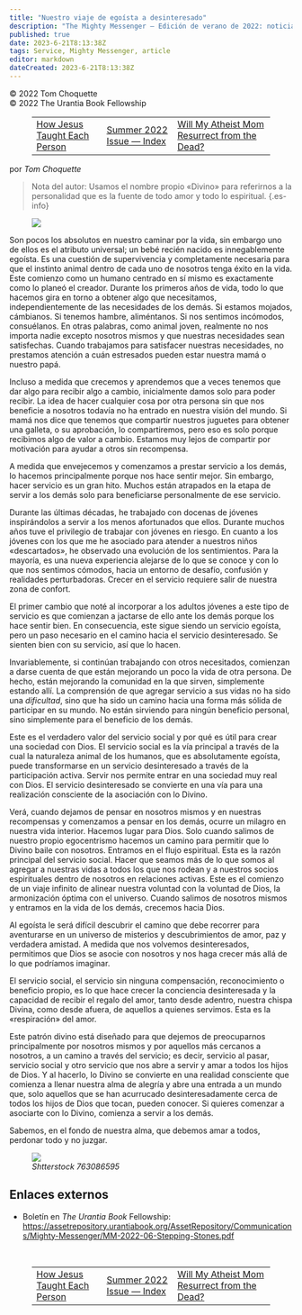 ```yaml
---
title: "Nuestro viaje de egoísta a desinteresado"
description: "The Mighty Messenger — Edición de verano de 2022: noticias y opiniones para los lectores de El Libro de Urantia"
published: true
date: 2023-6-21T8:13:38Z
tags: Service, Mighty Messenger, article
editor: markdown
dateCreated: 2023-6-21T8:13:38Z
---
```


<p class="v-card v-sheet theme--light grey lighten-3 px-2">© 2022 Tom Choquette<br>© 2022 The Urantia Book Fellowship</p>
<figure class="table chapter-navigator">
  <table>
    <tbody>
      <tr>
        <td>
        <a href="/es/article/Bill_Cooper/How_Jesus_Taught_Each_Person">
          <span class="mdi mdi-arrow-left-drop-circle"></span><span class="pl-2">How Jesus Taught Each Person</span>
        </a>
        </td>
        <td>
        <a href="/es/index/articles_mighty_messenger#summer-2022-issue">
          <span class="mdi mdi-book-open-variant"></span><span class="pl-2">Summer 2022 Issue — Index</span>
        </a>
        </td>
        <td>
        <a href="/es/article/Cristina_Seaborn/Will_My_Atheist_Mom_Resurrect_from_the_Dead">
          <span class="pr-2">Will My Atheist Mom Resurrect from the Dead?</span><span class="mdi mdi-arrow-right-drop-circle"></span>
        </a>
        </td>
      </tr>
    </tbody>
  </table>
</figure>

por _Tom Choquette_

> Nota del autor: Usamos el nombre propio «Divino» para referirnos a la personalidad que es la fuente de todo amor y todo lo espiritual.
{.es-info}

<figure id="Figure_1" class="image urantiapedia estilo-imagen-alinear-izquierda">
<img src="/image/article/The_Mighty_Messenger/2022_Summer/014.jpg">
</figure>

Son pocos los absolutos en nuestro caminar por la vida, sin embargo uno de ellos es el atributo universal; un bebé recién nacido es innegablemente egoísta. Es una cuestión de supervivencia y completamente necesaria para que el instinto animal dentro de cada uno de nosotros tenga éxito en la vida. Este comienzo como un humano centrado en sí mismo es exactamente como lo planeó el creador. Durante los primeros años de vida, todo lo que hacemos gira en torno a obtener algo que necesitamos, independientemente de las necesidades de los demás. Si estamos mojados, cámbianos. Si tenemos hambre, aliméntanos. Si nos sentimos incómodos, consuélanos. En otras palabras, como animal joven, realmente no nos importa nadie excepto nosotros mismos y que nuestras necesidades sean satisfechas. Cuando trabajamos para satisfacer nuestras necesidades, no prestamos atención a cuán estresados ​​​​pueden estar nuestra mamá o nuestro papá.

Incluso a medida que crecemos y aprendemos que a veces tenemos que dar algo para recibir algo a cambio, inicialmente damos solo para poder recibir. La idea de hacer cualquier cosa por otra persona sin que nos beneficie a nosotros todavía no ha entrado en nuestra visión del mundo. Si mamá nos dice que tenemos que compartir nuestros juguetes para obtener una galleta, o su aprobación, lo compartiremos, pero eso es solo porque recibimos algo de valor a cambio. Estamos muy lejos de compartir por motivación para ayudar a otros sin recompensa.

A medida que envejecemos y comenzamos a prestar servicio a los demás, lo hacemos principalmente porque nos hace sentir mejor. Sin embargo, hacer servicio es un gran hito. Muchos están atrapados en la etapa de servir a los demás solo para beneficiarse personalmente de ese servicio.

Durante las últimas décadas, he trabajado con docenas de jóvenes inspirándolos a servir a los menos afortunados que ellos. Durante muchos años tuve el privilegio de trabajar con jóvenes en riesgo. En cuanto a los jóvenes con los que me he asociado para atender a nuestros niños «descartados», he observado una evolución de los sentimientos. Para la mayoría, es una nueva experiencia alejarse de lo que se conoce y con lo que nos sentimos cómodos, hacia un entorno de desafío, confusión y realidades perturbadoras. Crecer en el servicio requiere salir de nuestra zona de confort.

El primer cambio que noté al incorporar a los adultos jóvenes a este tipo de servicio es que comienzan a jactarse de ello ante los demás porque los hace sentir bien. En consecuencia, este sigue siendo un servicio egoísta, pero un paso necesario en el camino hacia el servicio desinteresado. Se sienten bien con su servicio, así que lo hacen.

Invariablemente, si continúan trabajando con otros necesitados, comienzan a darse cuenta de que están mejorando un poco la vida de otra persona. De hecho, están mejorando la comunidad en la que sirven, simplemente estando allí. La comprensión de que agregar servicio a sus vidas no ha sido una _dificultad_, sino que ha sido un camino hacia una forma más sólida de participar en su mundo. No están sirviendo para ningún beneficio personal, sino simplemente para el beneficio de los demás.

Este es el verdadero valor del servicio social y por qué es útil para crear una sociedad con Dios. El servicio social es la vía principal a través de la cual la naturaleza animal de los humanos, que es absolutamente egoísta, puede transformarse en un servicio desinteresado a través de la participación activa. Servir nos permite entrar en una sociedad muy real con Dios. El servicio desinteresado se convierte en una vía para una realización consciente de la asociación con lo Divino.

Verá, cuando dejamos de pensar en nosotros mismos y en nuestras recompensas y comenzamos a pensar en los demás, ocurre un milagro en nuestra vida interior. Hacemos lugar para Dios. Solo cuando salimos de nuestro propio egocentrismo hacemos un camino para permitir que lo Divino baile con nosotros. Entramos en el flujo espiritual. Esta es la razón principal del servicio social. Hacer que seamos más de lo que somos al agregar a nuestras vidas a todos los que nos rodean y a nuestros socios espirituales dentro de nosotros en relaciones activas. Este es el comienzo de un viaje infinito de alinear nuestra voluntad con la voluntad de Dios, la armonización óptima con el universo. Cuando salimos de nosotros mismos y entramos en la vida de los demás, crecemos hacia Dios.

Al egoísta le será difícil descubrir el camino que debe recorrer para aventurarse en un universo de misterios y descubrimientos de amor, paz y verdadera amistad. A medida que nos volvemos desinteresados, permitimos que Dios se asocie con nosotros y nos haga crecer más allá de lo que podríamos imaginar.

El servicio social, el servicio sin ninguna compensación, reconocimiento o beneficio propio, es lo que hace crecer la conciencia desinteresada y la capacidad de recibir el regalo del amor, tanto desde adentro, nuestra chispa Divina, como desde afuera, de aquellos a quienes servimos. Esta es la «respiración» del amor.

Este patrón divino está diseñado para que dejemos de preocuparnos principalmente por nosotros mismos y por aquellos más cercanos a nosotros, a un camino a través del servicio; es decir, servicio al pasar, servicio social y otro servicio que nos abre a servir y amar a todos los hijos de Dios. Y al hacerlo, lo Divino se convierte en una realidad consciente que comienza a llenar nuestra alma de alegría y abre una entrada a un mundo que, solo aquellos que se han acurrucado desinteresadamente cerca de todos los hijos de Dios que tocan, pueden conocer. Si quieres comenzar a asociarte con lo Divino, comienza a servir a los demás.

Sabemos, en el fondo de nuestra alma, que debemos amar a todos, perdonar todo y no juzgar.

<figure id="Figure_2" class="image urantiapedia">
<img src="/image/article/The_Mighty_Messenger/2022_Summer/015.jpg">
<figcaption><em>Shtterstock 763086595</em></figcaption>
</figure>

## Enlaces externos

* Boletín en _The Urantia Book_ Fellowship: https://assetrepository.urantiabook.org/AssetRepository/Communications/Mighty-Messenger/MM-2022-06-Stepping-Stones.pdf

<br>

<figure class="table chapter-navigator">
  <table>
    <tbody>
      <tr>
        <td>
        <a href="/es/article/Bill_Cooper/How_Jesus_Taught_Each_Person">
          <span class="mdi mdi-arrow-left-drop-circle"></span><span class="pl-2">How Jesus Taught Each Person</span>
        </a>
        </td>
        <td>
        <a href="/es/index/articles_mighty_messenger#summer-2022-issue">
          <span class="mdi mdi-book-open-variant"></span><span class="pl-2">Summer 2022 Issue — Index</span>
        </a>
        </td>
        <td>
        <a href="/es/article/Cristina_Seaborn/Will_My_Atheist_Mom_Resurrect_from_the_Dead">
          <span class="pr-2">Will My Atheist Mom Resurrect from the Dead?</span><span class="mdi mdi-arrow-right-drop-circle"></span>
        </a>
        </td>
      </tr>
    </tbody>
  </table>
</figure>
